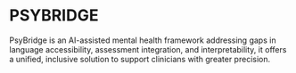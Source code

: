 # PSYBRIDGE
PsyBridge is an AI-assisted mental health framework addressing gaps in language accessibility, assessment integration, and interpretability, it offers a unified, inclusive solution to support clinicians with greater precision.
